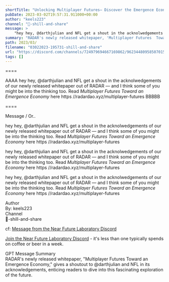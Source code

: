 ```yaml
---
shortTitle: "Unlocking Multiplayer Futures— Discover the Emergence Economy in RADAR's New Whitepaper"
pubDate: 2023-03-02T19:57:31.911000+00:00
author: "keels223"
channel: "🥋-shill-and-share"
message: >
    "hey hey, @​darthjulian and NFL get a shout in the acknolwedgements of our newly released whitepaper out of RADAR — and I think some of you might be into the thinking too. Read *Multiplayer Futures  Toward an Emergence Economy* here  https //radardao.xyz/multiplayer-futures"
summary: "RADAR's newly released whitepaper, 'Multiplayer Futures  Toward an Emergence Economy,' gives a shoutout to @darthjulian and NFL in its acknowledgements, enticing readers to dive into this fascinating exploration of the future."
path: 2023/03/
filename: "03022023-195731-shill-and-share"
url: "https://discord.com/channels/724979694667169862/962344809585070150/1080941983977197718"
tags: []
---
```

====

AAAA hey hey, @​darthjulian and NFL get a shout in the acknolwedgements of our newly released whitepaper out of RADAR — and I think some of you might be into the thinking too. Read *Multiplayer Futures  Toward an Emergence Economy* here  https //radardao.xyz/multiplayer-futures BBBBB

====
<div class="metadata-title-header pt-3 pb-3 pl-2">Message / Or..</div>    
<div class="human-content-container">  

hey hey, @​darthjulian and NFL get a shout in the acknolwedgements of our newly released whitepaper out of RADAR — and I think some of you might be into the thinking too. Read *Multiplayer Futures  Toward an Emergence Economy* here  https //radardao.xyz/multiplayer-futures



hey hey, @​darthjulian and NFL get a shout in the acknolwedgements of our newly released whitepaper out of RADAR — and I think some of you might be into the thinking too. Read *Multiplayer Futures  Toward an Emergence Economy* here  https //radardao.xyz/multiplayer-futures

</div>

<div class="bg-blue-300 p-4 rounded-md mb-4">

hey hey, @​darthjulian and NFL get a shout in the acknolwedgements of our newly released whitepaper out of RADAR — and I think some of you might be into the thinking too. Read *Multiplayer Futures  Toward an Emergence Economy* here  https //radardao.xyz/multiplayer-futures

</div>

<div class="metadata-title-header pt-3 pb-3 pl-2">Author</div>    
<div class="bg-gray-200 p-4 rounded-md mb-4">   
By: keels223
</div>

<div class="metadata-title-header pt-3 pb-3 pl-2">Channel</div>    
<div class="bg-gray-200 p-4 rounded-md mb-4">   
🥋-shill-and-share</span>
</div>

cf: <a href="">Message from the Near Future Laboratory Discord</a>

<a href="">Join the Near Future Laboratory Discord</a> - it's less than one typically spends on coffee or beer in a week. 

<div class="metadata-title-header pt-3 pb-3 pl-2">GPT Message Summary</div>    
<div class="robot-content-container">
RADAR's newly released whitepaper, "Multiplayer Futures  Toward an Emergence Economy," gives a shoutout to @darthjulian and NFL in its acknowledgements, enticing readers to dive into this fascinating exploration of the future.
</div>
</div>

